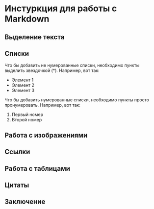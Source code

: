 # Инстуркция для работы с Markdown

## Выделение текста 

## Списки 

Что бы добавить не нумерованные списки, необходимо пункты выделить звездочкой (*).
Например, вот так: 
* Элемент 1
* Элемент 2
* Элемент 3

Что бы добавить нумерованные списки, необходимо пункты просто пронумеровать.
Например, вот так: 
1. Первый номер
2. Второй номер

## Работа с изображениями

## Ссылки

## Работа с таблицами

## Цитаты

## Заключение 